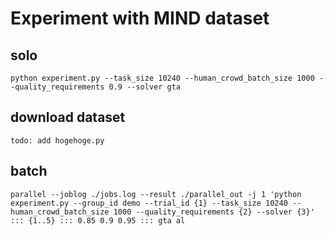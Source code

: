 # Experiment with MIND dataset

## solo
```
python experiment.py --task_size 10240 --human_crowd_batch_size 1000 --quality_requirements 0.9 --solver gta
```

## download dataset
```
todo: add hogehoge.py
```

## batch

```
parallel --joblog ./jobs.log --result ./parallel_out -j 1 'python experiment.py --group_id demo --trial_id {1} --task_size 10240 --human_crowd_batch_size 1000 --quality_requirements {2} --solver {3}' ::: {1..5} ::: 0.85 0.9 0.95 ::: gta al
```

